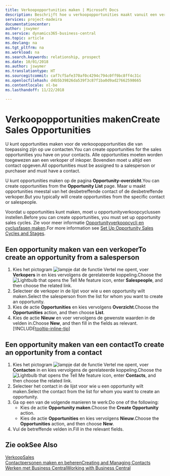 ```yaml
---
title: Verkoopopportunities maken | Microsoft Docs
description: Beschrijft hoe u verkoopopportunities maakt vanuit een verkoper of contact in Business Central.
services: project-madeira
documentationcenter: 
author: jswymer
ms.service: dynamics365-business-central
ms.topic: article
ms.devlang: na
ms.tgt_pltfrm: na
ms.workload: na
ms.search.keywords: relationship, prospect
ms.date: 10/01/2018
ms.author: jswymer
ms.translationtype: HT
ms.sourcegitcommit: caf7cf5afe370af0c4294c794c0ff9bc8ff4c31c
ms.openlocfilehash: d4b5b39826da539f3c87f1ba0d9ad27662598665
ms.contentlocale: nl-be
ms.lasthandoff: 11/22/2018

---
```

# <a name="create-sales-opportunities"></a><span data-ttu-id="39573-103">Verkoopopportunities maken</span><span class="sxs-lookup"><span data-stu-id="39573-103">Create Sales Opportunities</span></span>
<span data-ttu-id="39573-104">U kunt opportunities maken voor de verkoopopportunities die van toepassing zijn op uw contacten.</span><span class="sxs-lookup"><span data-stu-id="39573-104">You can create opportunities for the sales opportunities you have on your contacts.</span></span> <span data-ttu-id="39573-105">Alle opportunities moeten worden toegewezen aan een verkoper of inkoper. Bovendien moet u altijd een contact opgeven.</span><span class="sxs-lookup"><span data-stu-id="39573-105">All opportunities must be assigned to a salesperson or purchaser and must have a contact.</span></span>

<span data-ttu-id="39573-106">U kunt opportunities maken op de pagina **Opportunity-overzicht**.</span><span class="sxs-lookup"><span data-stu-id="39573-106">You can create opportunities from the **Opportunity List** page.</span></span> <span data-ttu-id="39573-107">Maar u maakt opportunities meestal van het desbetreffende contact of de desbetreffende verkoper.</span><span class="sxs-lookup"><span data-stu-id="39573-107">But you typically will create opportunities from the specific contact or salespeople.</span></span>

<span data-ttu-id="39573-108">Voordat u opportunities kunt maken, moet u opportunityverkoopcyclussen instellen.</span><span class="sxs-lookup"><span data-stu-id="39573-108">Before you can create opportunities, you must set up opportunity sales cycles.</span></span> <span data-ttu-id="39573-109">Zie voor meer informatie [Opportunityverkoopcycli en cyclusfasen maken](marketing-how-setup-opportunity-sales-cycles-stages.md).</span><span class="sxs-lookup"><span data-stu-id="39573-109">For more information see [Set Up Opportunity Sales Cycles and Stages](marketing-how-setup-opportunity-sales-cycles-stages.md).</span></span>

## <a name="to-create-an-opportunity-from-a-salesperson"></a><span data-ttu-id="39573-110">Een opportunity maken van een verkoper</span><span class="sxs-lookup"><span data-stu-id="39573-110">To create an opportunity from a salesperson</span></span>
1. <span data-ttu-id="39573-111">Kies het pictogram ![lampje dat de functie Vertel me opent](media/ui-search/search_small.png "Vertel me wat u wilt doen"), voer **Verkopers** in en kies vervolgens de gerelateerde koppeling.</span><span class="sxs-lookup"><span data-stu-id="39573-111">Choose the ![Lightbulb that opens the Tell Me feature](media/ui-search/search_small.png "Tell me what you want to do") icon, enter **Salespeople**, and then choose the related link.</span></span>
2. <span data-ttu-id="39573-112">Selecteer de verkoper in de lijst voor wie u een opportunity wilt maken.</span><span class="sxs-lookup"><span data-stu-id="39573-112">Select the salesperson from the list for whom you want to create an opportunity.</span></span>
3. <span data-ttu-id="39573-113">Kies de actie **Opportunities** en kies vervolgens **Overzicht**.</span><span class="sxs-lookup"><span data-stu-id="39573-113">Choose the **Opportunities** action, and then choose **List**.</span></span>
4. <span data-ttu-id="39573-114">Kies de actie **Nieuw** en voer vervolgens de gewenste waarden in de velden in.</span><span class="sxs-lookup"><span data-stu-id="39573-114">Choose **New**, and then fill in the fields as relevant.</span></span> [!INCLUDE[tooltip-inline-tip](includes/tooltip-inline-tip_md.md)]  



## <a name="to-create-an-opportunity-from-a-contact"></a><span data-ttu-id="39573-115">Een opportunity maken van een contact</span><span class="sxs-lookup"><span data-stu-id="39573-115">To create an opportunity from a contact</span></span>
1. <span data-ttu-id="39573-116">Kies het pictogram ![lampje dat de functie Vertel me opent](media/ui-search/search_small.png "Vertel me wat u wilt doen"), voer **Contacten** in en kies vervolgens de gerelateerde koppeling.</span><span class="sxs-lookup"><span data-stu-id="39573-116">Choose the ![Lightbulb that opens the Tell Me feature](media/ui-search/search_small.png "Tell me what you want to do") icon, enter **Contacts**, and then choose the related link.</span></span>
2. <span data-ttu-id="39573-117">Selecteer het contact in de lijst voor wie u een opportunity wilt maken.</span><span class="sxs-lookup"><span data-stu-id="39573-117">Select the contact from the list for whom you want to create an opportunity.</span></span>
3. <span data-ttu-id="39573-118">Ga op een van de volgende manieren te werk:</span><span class="sxs-lookup"><span data-stu-id="39573-118">Do one of the following:</span></span>
   * <span data-ttu-id="39573-119">Kies de actie **Opportunity maken**.</span><span class="sxs-lookup"><span data-stu-id="39573-119">Choose the **Create Opportunity** action.</span></span>
   * <span data-ttu-id="39573-120">Kies de actie **Opportunities** en kies vervolgens **Nieuw**.</span><span class="sxs-lookup"><span data-stu-id="39573-120">Choose the  **Opportunities** action, and then choose **New**.</span></span>
4. <span data-ttu-id="39573-121">Vul de betreffende velden in.</span><span class="sxs-lookup"><span data-stu-id="39573-121">Fill in the relevant fields.</span></span>

## <a name="see-also"></a><span data-ttu-id="39573-122">Zie ook</span><span class="sxs-lookup"><span data-stu-id="39573-122">See Also</span></span>
[<span data-ttu-id="39573-123">Verkoop</span><span class="sxs-lookup"><span data-stu-id="39573-123">Sales</span></span>](sales-manage-sales.md)  
[<span data-ttu-id="39573-124">Contactpersonen maken en beheren</span><span class="sxs-lookup"><span data-stu-id="39573-124">Creating and Managing Contacts</span></span>](marketing-contacts.md)  
[<span data-ttu-id="39573-125">Werken met Business Central</span><span class="sxs-lookup"><span data-stu-id="39573-125">Working with Business Central</span></span>](ui-work-product.md)

